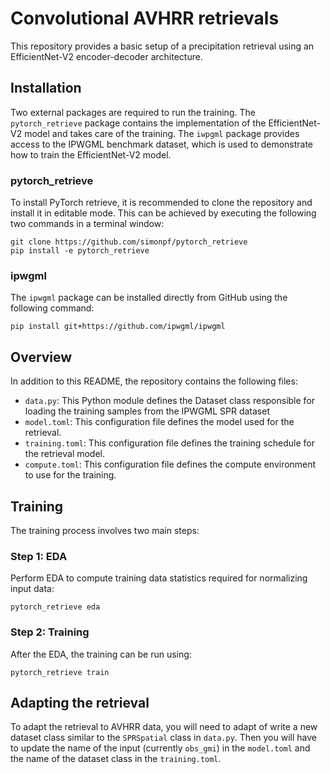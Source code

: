 # Convolutional AVHRR retrievals

This repository provides a basic setup of a precipitation retrieval using an EfficientNet-V2 encoder-decoder architecture.

## Installation

Two external packages are required to run the training. The ``pytorch_retrieve`` package contains the implementation of the EfficientNet-V2 model and takes care of the training. The ``iwpgml`` package provides access to the IPWGML benchmark dataset, which is used to demonstrate how to train the EfficientNet-V2 model.

### pytorch_retrieve

To install PyTorch retrieve, it is recommended to clone the repository and install it in editable mode. This can be achieved by executing the following two commands in a terminal window:

``` shellsession
git clone https://github.com/simonpf/pytorch_retrieve
pip install -e pytorch_retrieve
```

### ipwgml

The ``ipwgml`` package can be installed directly from GitHub using the following command:


``` shellsession
pip install git+https://github.com/ipwgml/ipwgml
```

## Overview

In addition to this README, the repository contains the following files:

- ``data.py``: This Python module defines the Dataset class responsible for loading the training samples from the IPWGML SPR dataset
- ``model.toml``: This configuration file defines the model used for the retrieval.
- ``training.toml``: This configuration file defines the training schedule for the retrieval model.
- ``compute.toml``: This configuration file defines the compute environment to use for the training.

## Training

The training process involves two main steps:

### Step 1: EDA

Perform EDA to compute training data statistics required for normalizing input data:

``` shellsession
pytorch_retrieve eda
```

### Step 2: Training

After the EDA, the training can be run using:

``` shellsession
pytorch_retrieve train
```

## Adapting the retrieval

To adapt the retrieval to AVHRR data, you will need to adapt of write a new dataset class similar to the ``SPRSpatial`` class in ``data.py``.  Then you will have to update the name of the input (currently ``obs_gmi``) in the ``model.toml`` and the name of the dataset class in the ``training.toml``.

